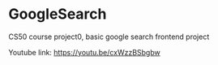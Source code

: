 # GoogleSearch
CS50 course project0, basic google search frontend project

Youtube link: https://youtu.be/cxWzzBSbgbw
